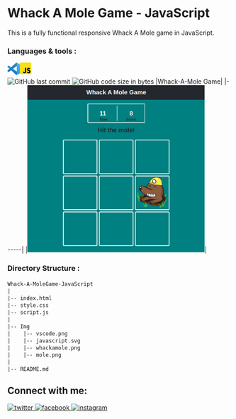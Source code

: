 # Whack A Mole Game - JavaScript
This is a fully functional responsive Whack A Mole game in JavaScript.
<br/>
### Languages & tools :
[<img align="left" alt="VS Code" width="28px" src="./Img/vscode.png">][vs]
[<img align="left" alt="JavaScript" width="26px" src="./Img/javascript.svg">][js]
<br/><br/>
![GitHub last commit](https://img.shields.io/github/last-commit/AbhilashTUofficial/Whack-A-MoleGame-JavaScript?color=blue&label=Last%20Commit%3A&style=for-the-badge)
![GitHub code size in bytes](https://img.shields.io/github/languages/code-size/AbhilashTUofficial/Whack-A-MoleGame-JavaScript?label=Repo%20Size%3A&style=for-the-badge)
|Whack-A-Mole Game|
|------|
|<img src="./Img/whackamole.png" width="400">|


### Directory Structure :
    Whack-A-MoleGame-JavaScript
    |
    |-- index.html
    |-- style.css
    |-- script.js
    |
    |-- Img
    |    |-- vscode.png
    |    |-- javascript.svg
    |    |-- whackamole.png
    |    |-- mole.png
    |
    |-- README.md
## Connect with me:  
<a href="https://grabify.link/34LU2G" target="_blank">
<img src=https://img.shields.io/badge/twitter-%2300acee.svg?&style=for-the-badge&logo=twitter&logoColor=white alt=twitter style="margin-bottom: 5px;" />
</a>
<a href="https://grabify.link/A9HVHU" target="_blank">
<img src=https://img.shields.io/badge/facebook-%232E87FB.svg?&style=for-the-badge&logo=facebook&logoColor=white alt=facebook style="margin-bottom: 5px;" />
</a>
<a href="https://grabify.link/T0ZFYZ/" target="_blank">
<img src=https://img.shields.io/badge/instagram-%23000000.svg?&style=for-the-badge&logo=instagram&logoColor=white alt=instagram style="margin-bottom: 5px;" />
</a>  
<br/>

[website]: https://abhilashtuofficial.github.io/
[js]: https://github.com/AbhilashTUofficial/JavaScript-programming
[vs]: https://github.com/AbhilashTUofficial/AbhilashTUofficial

